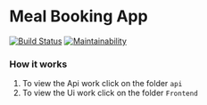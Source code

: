 # Meal Booking App
[![Build Status](https://travis-ci.org/Nelson-Chinedu/Meal-Booking-App-ADC.svg?branch=develop)](https://travis-ci.org/Nelson-Chinedu/Meal-Booking-App-ADC) [![Maintainability](https://api.codeclimate.com/v1/badges/20c3ee3e310e91976be7/maintainability)](https://codeclimate.com/github/Nelson-Chinedu/Meal-Booking-App-ADC/maintainability)
### How it works
1. To view the Api work click on the folder ``` api ```
2. To view the Ui work click on the folder ``` Frontend ```
